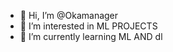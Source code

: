 - 👋 Hi, I’m @Okamanager
- 👀 I’m interested in ML PROJECTS
- 🌱 I’m currently learning ML AND dl

<!---
Okamanager/Okamanager is a ✨ special ✨ repository because its `README.md` (this file) appears on your GitHub profile.
You can click the Preview link to take a look at your changes.
--->
